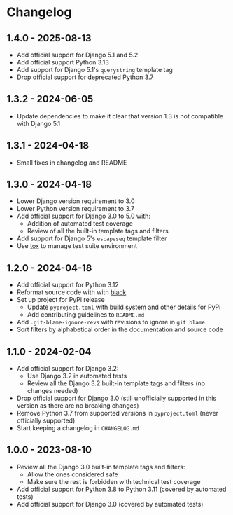 # Changelog

## 1.4.0 - 2025-08-13

- Add official support for Django 5.1 and 5.2
- Add official support Python 3.13
- Add support for Django 5.1's `querystring` template tag
- Drop official support for deprecated Python 3.7

## 1.3.2 - 2024-06-05

- Update dependencies to make it clear that version 1.3 is not compatible with Django 5.1

## 1.3.1 - 2024-04-18

- Small fixes in changelog and README

## 1.3.0 - 2024-04-18

- Lower Django version requirement to 3.0
- Lower Python version requirement to 3.7
- Add official support for Django 3.0 to 5.0 with:
    - Addition of automated test coverage
    - Review of all the built-in template tags and filters
- Add support for Django 5's `escapeseq` template filter
- Use [tox](https://tox.wiki/) to manage test suite environment

## 1.2.0 - 2024-04-18

- Add official support for Python 3.12
- Reformat source code with with [black](https://pypi.org/project/black/)
- Set up project for PyPi release
    - Update `pyproject.toml` with build system and other details for PyPi
    - Add contributing guidelines to `README.md`
- Add `.git-blame-ignore-revs` with revisions to ignore in `git blame`
- Sort filters by alphabetical order in the documentation and source code

## 1.1.0 - 2024-02-04

- Add official support for Django 3.2:
    - Use Django 3.2 in automated tests
    - Review all the Django 3.2 built-in template tags and filters (no changes needed)
- Drop official support for Django 3.0 (still unofficially supported in this version as there are no breaking changes)
- Remove Python 3.7 from supported versions in `pyproject.toml` (never officially supported)
- Start keeping a changelog in `CHANGELOG.md`

## 1.0.0 - 2023-08-10

- Review all the Django 3.0 built-in template tags and filters:
    - Allow the ones considered safe
    - Make sure the rest is forbidden with technical test coverage
- Add official support for Python 3.8 to Python 3.11 (covered by automated tests)
- Add official support for Django 3.0 (covered by automated tests)
